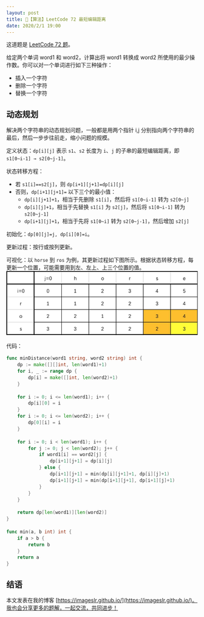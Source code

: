 ```yaml
---
layout: post
title: 📝【算法】LeetCode 72 最短编辑距离
date: 2020/2/1 19:00
---
```


这道题是 [LeetCode 72 题](https://leetcode-cn.com/problems/edit-distance/)。

给定两个单词 word1 和 word2，计算出将 word1 转换成 word2 所使用的最少操作数。你可以对一个单词进行如下三种操作：
* 插入一个字符
* 删除一个字符
* 替换一个字符

## 动态规划
解决两个字符串的动态规划问题，一般都是用两个指针 i,j 分别指向两个字符串的最后，然后一步步往前走，缩小问题的规模。

定义状态：`dp[i][j]` 表示 `s1`、`s2` 长度为 `i`、`j` 的子串的最短编辑距离，即 `s1[0~i-1] → s2[0~j-1]`。

状态转移方程：
* 若 `s1[i]==s2[j]`，则 `dp[i+1][j+1]=dp[i][j]`
* 否则，`dp[i+1][j+1]=` 以下三个的最小值：
    * `dp[i][j+1]+1`，相当于先删除 `s1[i]`，然后将 `s1[0~i-1]` 转为 `s2[0~j]`
    * `dp[i][j]+1`，相当于先替换 `s1[i]` 为 `s2[j]`，然后将 `s1[0~i-1]` 转为 `s2[0~j-1]`
    * `dp[i+1][j]+1`，相当于先将 `s1[0~i]` 转为 `s2[0~j-1]`，然后增加 `s2[j]`

初始化：`dp[0][j]=j, dp[i][0]=i`。

更新过程：按行或按列更新。

可视化：以 `horse` 到 `ros` 为例，其更新过程如下图所示。根据状态转移方程，每更新一个位置，可能需要用到左、左上、上三个位置的值。
![-w456](/media/15805580498571.jpg)

代码：
```go
func minDistance(word1 string, word2 string) int {
	dp := make([][]int, len(word1)+1)
	for i, _ := range dp {
		dp[i] = make([]int, len(word2)+1)
	}

	for i := 0; i <= len(word1); i++ {
		dp[i][0] = i
	}
	for i := 0; i <= len(word2); i++ {
		dp[0][i] = i
	}

	for i := 0; i < len(word1); i++ {
		for j := 0; j < len(word2); j++ {
			if word1[i] == word2[j] {
				dp[i+1][j+1] = dp[i][j]
			} else {
				dp[i+1][j+1] = min(dp[i][j+1]+1, dp[i][j]+1)
				dp[i+1][j+1] = min(dp[i+1][j+1], dp[i+1][j]+1)
			}
		}
	}

	return dp[len(word1)][len(word2)]
}

func min(a, b int) int {
	if a > b {
		return b
	}
	return a
}
```

## 结语
本文发表在我的博客 [https://imageslr.github.io/](https://imageslr.github.io/)。我也会分享更多的题解，一起交流，共同进步！